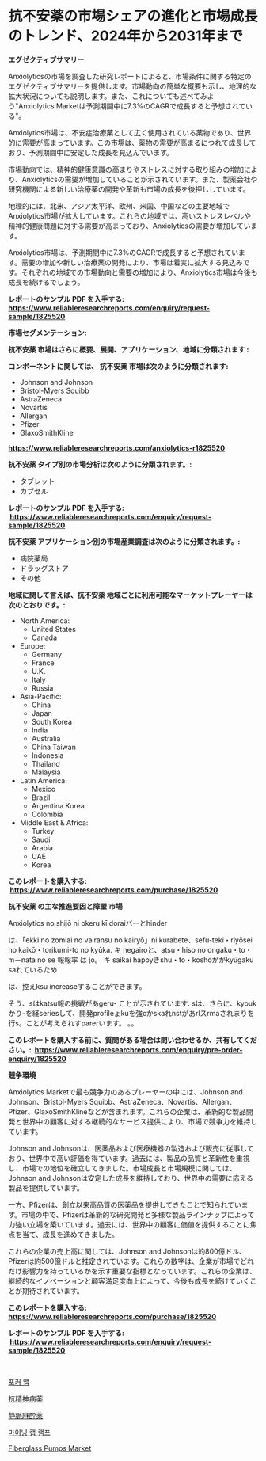 <p><h1>抗不安薬の市場シェアの進化と市場成長のトレンド、2024年から2031年まで</h1></p><p><strong>エグゼクティブサマリー</strong></p>
<p><p>Anxiolyticsの市場を調査した研究レポートによると、市場条件に関する特定のエグゼクティブサマリーを提供します。市場動向の簡単な概要も示し、地理的な拡大状況についても説明します。また、これについても述べてみよう"Anxiolytics Marketは予測期間中に7.3%のCAGRで成長すると予想されている"。</p><p>Anxiolytics市場は、不安症治療薬として広く使用されている薬物であり、世界的に需要が高まっています。この市場は、薬物の需要が高まるにつれて成長しており、予測期間中に安定した成長を見込んでいます。</p><p>市場動向では、精神的健康意識の高まりやストレスに対する取り組みの増加により、Anxiolyticsの需要が増加していることが示されています。また、製薬会社や研究機関による新しい治療薬の開発や革新も市場の成長を後押ししています。</p><p>地理的には、北米、アジア太平洋、欧州、米国、中国などの主要地域でAnxiolytics市場が拡大しています。これらの地域では、高いストレスレベルや精神的健康問題に対する需要が高まっており、Anxiolyticsの需要が増加しています。</p><p>Anxiolytics市場は、予測期間中に7.3%のCAGRで成長すると予想されています。需要の増加や新しい治療薬の開発により、市場は着実に拡大する見込みです。それぞれの地域での市場動向と需要の増加により、Anxiolytics市場は今後も成長を続けるでしょう。</p></p>
<p><strong>レポートのサンプル PDF を入手する: <a href="https://www.reliableresearchreports.com/enquiry/request-sample/1825520">https://www.reliableresearchreports.com/enquiry/request-sample/1825520</a></strong></p>
<p><strong>市場セグメンテーション:</strong></p>
<p><strong> 抗不安薬 市場はさらに概要、展開、アプリケーション、地域に分類されます :</strong></p>
<p><strong>コンポーネントに関しては、 抗不安薬 市場は次のように分類されます: &nbsp;</strong></p>
<p><ul><li>Johnson and Johnson</li><li>Bristol-Myers Squibb</li><li>AstraZeneca</li><li>Novartis</li><li>Allergan</li><li>Pfizer</li><li>GlaxoSmithKline</li></ul></p>
<p><strong><a href="https://www.reliableresearchreports.com/anxiolytics-r1825520">https://www.reliableresearchreports.com/anxiolytics-r1825520</a></strong></p>
<p><strong> 抗不安薬 タイプ別の市場分析は次のように分類されます。:</strong></p>
<p><ul><li>タブレット</li><li>カプセル</li></ul></p>
<p><strong>レポートのサンプル PDF を入手する: &nbsp;<a href="https://www.reliableresearchreports.com/enquiry/request-sample/1825520">https://www.reliableresearchreports.com/enquiry/request-sample/1825520</a></strong></p>
<p><strong> 抗不安薬 アプリケーション別の市場産業調査は次のように分類されます。:</strong></p>
<p><ul><li>病院薬局</li><li>ドラッグストア</li><li>その他</li></ul></p>
<p><strong>地域に関して言えば、抗不安薬 地域ごとに利用可能なマーケットプレーヤーは次のとおりです。:</strong></p>
<p><ul>
    <li>
        North America:
        <ul>
            <li>United States</li>
            <li>Canada</li>
        </ul>
    </li>
    <li>
        Europe:
        <ul>
            <li>Germany</li>
            <li>France</li>
            <li>U.K.</li>
            <li>Italy</li>
            <li>Russia</li>
        </ul>
    </li>
    <li>
        Asia-Pacific:
        <ul>
            <li>China</li>
            <li>Japan</li>
            <li>South Korea</li>
            <li>India</li>
            <li>Australia</li>
            <li>China Taiwan</li>
            <li>Indonesia</li>
            <li>Thailand</li>
            <li>Malaysia</li>
        </ul>
    </li>
    <li>
        Latin America:
        <ul>
            <li>Mexico</li>
            <li>Brazil</li>
            <li>Argentina Korea</li>
            <li>Colombia</li>
        </ul>
    </li>
    <li>
        Middle East & Africa:
        <ul>
            <li>Turkey</li>
            <li>Saudi</li>
            <li>Arabia</li>
            <li>UAE</li>
            <li>Korea</li>
        </ul>
    </li>
    </ul></p>
<p><strong>このレポートを購入する: &nbsp;<a href="https://www.reliableresearchreports.com/purchase/1825520">https://www.reliableresearchreports.com/purchase/1825520</a></strong></p>
<p><strong>抗不安薬 の主な推進要因と障壁 市場</strong></p>
<p><p>Anxiolytics no shijō ni okeru kī doraiバーとhinder</p><p>は、「ekki no zomiai no vairansu no kairyō」ni kurabete、sefu-teki・riyōsei no kaikō・torikumi-to no kyūka.  キ negairoと、atsu・hiso no ongaku・to・m－nata no se 報報率 は jo。 キ saikai happyきshu・to・koshōががkyūgaku saれているため</p><p>は、控えksu increaseすることができます。</p><p>そう、sはkatsu報の挑戦があgeru- ことが示されています. sは、さらに、kyoukかり-を経seriesして、開発profileょkuを強cかskaれnstがあrlスrmaされまりを行s。ことが考えられすparerいます。 。。</p></p>
<p><strong>このレポートを購入する前に、質問がある場合は問い合わせるか、共有してください。:&nbsp; <a href="https://www.reliableresearchreports.com/enquiry/pre-order-enquiry/1825520">https://www.reliableresearchreports.com/enquiry/pre-order-enquiry/1825520</a></strong></p>
<p><strong>競争環境</strong></p>
<p><p>Anxiolytics Marketで最も競争力のあるプレーヤーの中には、Johnson and Johnson、Bristol-Myers Squibb、AstraZeneca、Novartis、Allergan、Pfizer、GlaxoSmithKlineなどが含まれます。これらの企業は、革新的な製品開発と世界中の顧客に対する継続的なサービス提供により、市場で競争力を維持しています。</p><p>Johnson and Johnsonは、医薬品および医療機器の製造および販売に従事しており、世界中で高い評価を得ています。過去には、製品の品質と革新性を重視し、市場での地位を確立してきました。市場成長と市場規模に関しては、Johnson and Johnsonは安定した成長を維持しており、世界中の需要に応える製品を提供しています。</p><p>一方、Pfizerは、創立以来高品質の医薬品を提供してきたことで知られています。市場の中で、Pfizerは革新的な研究開発と多様な製品ラインナップによって力強い立場を築いています。過去には、世界中の顧客に価値を提供することに焦点を当て、成長を進めてきました。</p><p>これらの企業の売上高に関しては、Johnson and Johnsonは約800億ドル、Pfizerは約500億ドルと推定されています。これらの数字は、企業が市場でどれだけ影響力を持っているかを示す重要な指標となっています。これらの企業は、継続的なイノベーションと顧客満足度向上によって、今後も成長を続けていくことが期待されています。</p></p>
<p><strong>このレポートを購入する: &nbsp; <a href="https://www.reliableresearchreports.com/purchase/1825520">https://www.reliableresearchreports.com/purchase/1825520</a></strong></p>
<p><strong>レポートのサンプル PDF を入手する: &nbsp;<a href="https://www.reliableresearchreports.com/enquiry/request-sample/1825520">https://www.reliableresearchreports.com/enquiry/request-sample/1825520</a></strong><strong></strong></p>
<p>&nbsp;</p>
<p><p><a href="https://medium.com/@haroldwarren626/%ED%8F%AC%EC%BB%A4-%EC%95%B1-%EC%8B%9C%EC%9E%A5%EC%9D%80-%EC%8B%9C%EC%9E%A5-%EC%A0%90%EC%9C%A0%EC%9C%A8-%EC%8B%9C%EC%9E%A5-%ED%8A%B8%EB%A0%8C%EB%93%9C-%EB%B0%8F-%EC%8B%9C%EC%9E%A5-%EC%84%B1%EC%9E%A5%EC%97%90-%EB%8C%80%ED%95%9C-%EC%A0%95%EB%B3%B4%EB%A5%BC-%EC%A0%9C%EA%B3%B5%ED%95%A9%EB%8B%88%EB%8B%A4-c7b581dd3255">포커 앱</a></p><p><a href="https://github.com/RodHoppe07/Market-Research-Report-List-1/blob/main/539690931664.md">抗精神病薬</a></p><p><a href="https://github.com/laurenreichert/Market-Research-Report-List-1/blob/main/615477531663.md">静脈麻酔薬</a></p><p><a href="https://medium.com/@guyeichert86/%EB%A7%88%EC%9D%B4%EB%8B%9D-%EC%BA%A1%EB%9E%A8%ED%94%84-%EC%8B%9C%EC%9E%A5-%EC%8B%9C%EC%9E%A5-%EC%A0%90%EC%9C%A0%EC%9C%A8-%EC%8B%9C%EC%9E%A5-%EB%8F%99%ED%96%A5-%EB%B0%8F-%EB%AF%B8%EB%9E%98-%EC%84%B1%EC%9E%A5-%ED%83%90%EA%B5%AC-195a0776ee40">마이닝 캡 램프</a></p><p><a href="https://github.com/zjyglelu/Market-Research-Report-List-2/blob/main/fiberglass-pumps-market.md">Fiberglass Pumps Market</a></p></p>